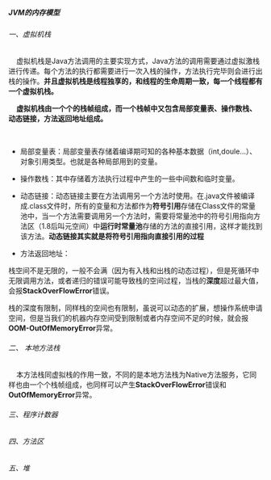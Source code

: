 ##### JVM的内存模型

###### 一、虚拟机栈

    虚拟机栈是Java方法调用的主要实现方式，Java方法的调用需要通过虚拟激栈进行传递。每个方法的执行都需要进行一次入栈的操作，方法执行完毕则会进行出栈的操作。**并且虚拟机栈是线程独享的，和线程的生命周期一致，每一个线程都有一个虚拟机栈。**

    **虚拟机栈由一个个的栈帧组成，而一个栈帧中又包含局部变量表、操作数栈、动态链接，方法返回地址组成。**

    

- 局部变量表：局部变量表存储着编译期可知的各种基本数据（int,doule...）、对象引用类型。也就是各种局部用到的变量。

- 操作数栈：其中存储着方法执行过程中产生的一些中间数和临时变量。

- 动态链接：动态链接主要在方法调用另一个方法时使用。在.java文件被编译成.class文件时，所有的变量和方法都作为**符号引用**存储在Class文件的常量池中，当一个方法需要调用另一个方法时，需要将常量池中的符号引用指向方法区（1.8后叫元空间）中**运行时常量池**存储的方法的直接引用，这样才能找到该方法。**动态链接其实就是将符号引用指向直接引用的过程**

- 方法返回地址：

栈空间不是无限的，一般不会满（因为有入栈和出栈的动态过程），但是死循环中无限调用方法，或者递归的错误可能导致栈的空间过程，当栈的**深度**超过最大值，会报**StackOverFlowError**错误。

栈的深度有限制，同样栈的空间也有限制，虽说可以动态的扩展，想操作系统申请空间，但是当我们的机器内存空间受到限制或者内存空间不足的时候，就会报**OOM-OutOfMemoryError**异常。

###### 二、 本地方法栈

    本方法栈同虚拟栈的作用一致，不同的是本地方法栈为Native方法服务，它同样也由一个个栈帧组成，也同样可以产生**StackOverFlowError**错误和**OutOfMemoryError**异常。

###### 三、程序计数器

###### 四、方法区

###### 五、堆
